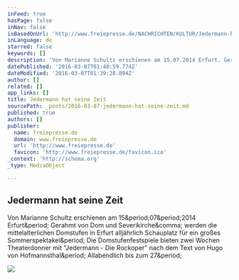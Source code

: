 ```yaml
---
inFeed: true
hasPage: false
inNav: false
isBasedOnUrl: 'http://www.freiepresse.de/NACHRICHTEN/KULTUR/Jedermann-hat-seine-Zeit-artikel8906640.php'
inLanguage: de
starred: false
keywords: []
description: 'Von Marianne Schultz erschienen am 15.07.2014 Erfurt. Gerahmt von Dom und Severikirche, werden die mittelalterlichen Domstufen in Erfurt alljährlich Schauplatz für ein großes Sommerspektakel. Die Domstufenfestspiele bieten zwei Wochen Theaterdonner mit "Jedermann - Die Rockoper" nach dem Text von Hugo von Hofmannsthal. Allabendlich bis zum 27.'
datePublished: '2016-03-07T01:40:59.774Z'
dateModified: '2016-03-07T01:39:28.094Z'
author: []
related: []
app_links: []
title: Jedermann hat seine Zeit
sourcePath: _posts/2016-03-07-jedermann-hat-seine-zeit.md
published: true
authors: []
publisher:
  name: freiepresse.de
  domain: www.freiepresse.de
  url: 'http://www.freiepresse.de'
  favicon: 'http://www.freiepresse.de/favicon.ico'
_context: 'http://schema.org'
_type: MediaObject

---
```

<article style=""><h1>Jedermann hat seine Zeit</h1><p>Von Marianne Schultz erschienen am 15&amp;period;07&amp;period;2014 Erfurt&amp;period; Gerahmt von Dom und Severikirche&amp;comma; werden die mittelalterlichen Domstufen in Erfurt alljährlich Schauplatz für ein großes Sommerspektakel&amp;period; Die Domstufenfestspiele bieten zwei Wochen Theaterdonner mit "Jedermann - Die Rockoper" nach dem Text von Hugo von Hofmannsthal&amp;period; Allabendlich bis zum 27&amp;period;</p><img src="http://www.freiepresse.de/DYNIMG/56/25/4705625_W300.jpg" /></article>